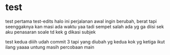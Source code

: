 # test
test pertama
test-edits
halo ini perjalanan awal ingin berubah, berat tapi seenggaknya kan masi ada waktu yaa
tadi sempet salah ada yg ga diisi
sek aku penasaran soale td kek g dikasi subjek

test kedua
diiih udah commit 3 tapi yang diubah yg kedua kok yg ketiga ikut ilang yaaaa
untung masih percobaan
main
